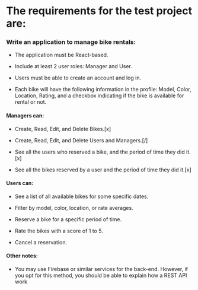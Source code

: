 # The requirements for the test project are:

### Write an application to manage bike rentals:

 - The application must be React-based.

- Include at least 2 user roles: Manager and User.

- Users must be able to create an account and log in.

- Each bike will have the following information in the profile: Model, Color, Location, Rating, and a checkbox indicating if the bike is available for rental or not.

#### Managers can:

- Create, Read, Edit, and Delete Bikes.[x]

- Create, Read, Edit, and Delete Users and Managers.[/]

- See all the users who reserved a bike, and the period of time they did it.[x]

- See all the bikes reserved by a user and the period of time they did it.[x]

#### Users can:

- See a list of all available bikes for some specific dates.

- Filter by model, color, location, or rate averages.

- Reserve a bike for a specific period of time.

- Rate the bikes with a score of 1 to 5.

- Cancel a reservation.

#### Other notes:

- You may use Firebase or similar services for the back-end. However, if you opt for this method, you should be able to explain how a REST API work